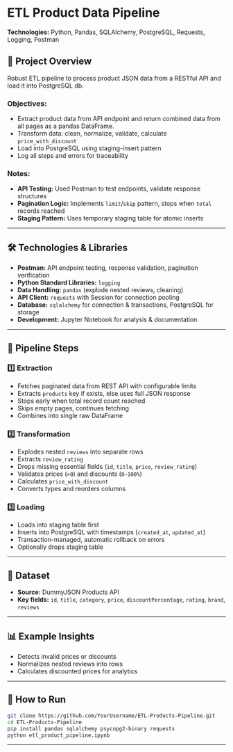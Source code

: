 # ETL Product Data Pipeline

**Technologies:** Python, Pandas, SQLAlchemy, PostgreSQL, Requests, Logging, Postman

## 📌 Project Overview
Robust ETL pipeline to process product JSON data from a RESTful API and load it into PostgreSQL db.

### Objectives:
* Extract product data from API endpoint and return combined data from all pages as a pandas DataFrame.
* Transform data: clean, normalize, validate, calculate `price_with_discount`
* Load into PostgreSQL using staging-insert pattern
* Log all steps and errors for traceability

### Notes:
* **API Testing:** Used Postman to test endpoints, validate response structures
* **Pagination Logic:** Implements `limit`/`skip` pattern, stops when `total` records reached
* **Staging Pattern:** Uses temporary staging table for atomic inserts

---

## 🛠️ Technologies & Libraries
* **Postman:** API endpoint testing, response validation, pagination verification
* **Python Standard Libraries:** `logging`
* **Data Handling:** `pandas` (explode nested reviews, cleaning)
* **API Client:** `requests` with Session for connection pooling
* **Database:** `sqlalchemy` for connection & transactions, PostgreSQL for storage
* **Development:** Jupyter Notebook for analysis & documentation

---

## 🔧 Pipeline Steps

### 1️⃣ Extraction
* Fetches paginated data from REST API with configurable limits
* Extracts `products` key if exists, else uses full JSON response
* Stops early when total record count reached
* Skips empty pages, continues fetching
* Combines into single raw DataFrame

### 2️⃣ Transformation
* Explodes nested `reviews` into separate rows
* Extracts `review_rating`
* Drops missing essential fields (`id`, `title`, `price`, `review_rating`)
* Validates prices (`>0`) and discounts (`0–100%`)
* Calculates `price_with_discount`
* Converts types and reorders columns

### 3️⃣ Loading
* Loads into staging table first
* Inserts into PostgreSQL with timestamps (`created_at`, `updated_at`)
* Transaction-managed, automatic rollback on errors
* Optionally drops staging table

---

## 📂 Dataset

* **Source:** DummyJSON Products API
* **Key fields:** `id`, `title`, `category`, `price`, `discountPercentage`, `rating`, `brand`, `reviews`

---

## 📊 Example Insights

* Detects invalid prices or discounts
* Normalizes nested reviews into rows
* Calculates discounted prices for analytics

---

## 🚀 How to Run
```bash
git clone https://github.com/YourUsername/ETL-Products-Pipeline.git
cd ETL-Products-Pipeline
pip install pandas sqlalchemy psycopg2-binary requests
python etl_product_pipeline.ipynb
```

---
